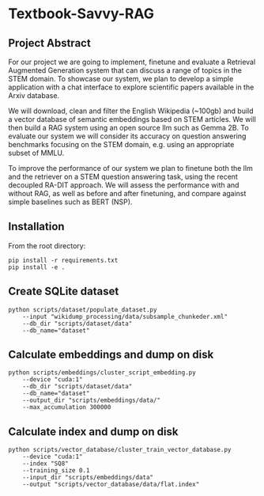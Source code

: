 # Textbook-Savvy-RAG

## Project Abstract

For our project we are going to implement, finetune and evaluate a Retrieval Augmented Generation system that can discuss a range of topics in the STEM domain. To showcase our system, we plan to develop a simple application with a chat interface to explore scientific papers available in the Arxiv database.

We will download, clean and filter the English Wikipedia (~100gb) and build a vector database of semantic embeddings based on STEM articles. We will then build a RAG system using an open source llm such as Gemma 2B. To evaluate our system we will consider its accuracy on question answering benchmarks focusing on the STEM domain, e.g. using an appropriate subset of MMLU.

To improve the performance of our system we plan to finetune both the llm and the retriever on a STEM question answering task, using the recent decoupled RA-DIT approach. We will assess the performance with and without RAG, as well as before and after finetuning, and compare against simple baselines such as BERT (NSP).

## Installation

From the root directory:

```
pip install -r requirements.txt
pip install -e .
```

## Create SQLite dataset

```
python scripts/dataset/populate_dataset.py 
    --input "wikidump_processing/data/subsample_chunkeder.xml"
    --db_dir "scripts/dataset/data" 
    --db_name="dataset" 
```

## Calculate embeddings and dump on disk

```
python scripts/embeddings/cluster_script_embedding.py 
    --device "cuda:1" 
    --db_dir "scripts/dataset/data" 
    --db_name="dataset" 
    --output_dir "scripts/embeddings/data/" 
    --max_accumulation 300000 
```

## Calculate index and dump on disk

```
python scripts/vector_database/cluster_train_vector_database.py 
    --device "cuda:1" 
    --index "SQ8" 
    --training_size 0.1
    --input_dir "scripts/embeddings/data" 
    --output "scripts/vector_database/data/flat.index"
```